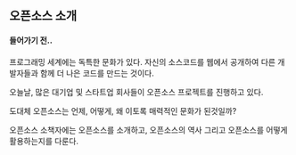 ## **오픈소스 소개**



#### 들어가기 전..

프로그래밍 세계에는 독특한 문화가 있다. 자신의 소스코드를 웹에서 공개하여 다른 개발자들과 함께 더 나은 코드를 만드는 것이다.

오늘날, 많은 대기업 및 스타트업 회사들이 오픈소스 프로젝트를 진행하고 있다.

도대체 오픈소스는 언제, 어떻게, 왜 이토록 매력적인 문화가 된것일까?

오픈소스 소책자에는 오픈소스를 소개하고, 오픈소스의 역사 그리고 오픈소스를 어떻게 활용하는지를 다룬다.

